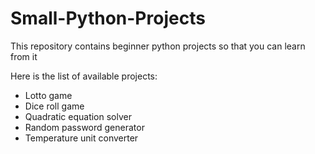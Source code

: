 # Small-Python-Projects
This repository contains beginner python projects so that you can learn from it

Here is the list of available projects:

- Lotto game
- Dice roll game
- Quadratic equation solver
- Random password generator
- Temperature unit converter
